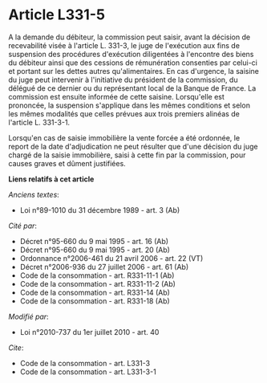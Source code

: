 # Article L331-5

A la demande du débiteur, la commission peut saisir, avant la décision de recevabilité visée à l'article L. 331-3, le juge de
l'exécution aux fins de suspension des procédures d'exécution diligentées à l'encontre des biens du débiteur ainsi que des
cessions de rémunération consenties par celui-ci et portant sur les dettes autres qu'alimentaires. En cas d'urgence, la
saisine du juge peut intervenir à l'initiative du président de la commission, du délégué de ce dernier ou du représentant
local de la Banque de France. La commission est ensuite informée de cette saisine. Lorsqu'elle est prononcée, la suspension
s'applique dans les mêmes conditions et selon les mêmes modalités que celles prévues aux trois premiers alinéas de l'article
L. 331-3-1.

Lorsqu'en cas de saisie immobilière la vente forcée a été ordonnée, le report de la date d'adjudication ne peut résulter que
d'une décision du juge chargé de la saisie immobilière, saisi à cette fin par la commission, pour causes graves et dûment
justifiées.

**Liens relatifs à cet article**

_Anciens textes_:

  - Loi n°89-1010 du 31 décembre 1989 - art. 3 (Ab)

_Cité par_:

  - Décret n°95-660 du 9 mai 1995 - art. 16 (Ab)
  - Décret n°95-660 du 9 mai 1995 - art. 20 (Ab)
  - Ordonnance n°2006-461 du 21 avril 2006 - art. 22 (VT)
  - Décret n°2006-936 du 27 juillet 2006 - art. 61 (Ab)
  - Code de la consommation - art. R331-11-1 (Ab)
  - Code de la consommation - art. R331-11-2 (Ab)
  - Code de la consommation - art. R331-14 (Ab)
  - Code de la consommation - art. R331-18 (Ab)

_Modifié par_:

  - Loi n°2010-737 du 1er juillet 2010 - art. 40

_Cite_:

  - Code de la consommation - art. L331-3
  - Code de la consommation - art. L331-3-1
